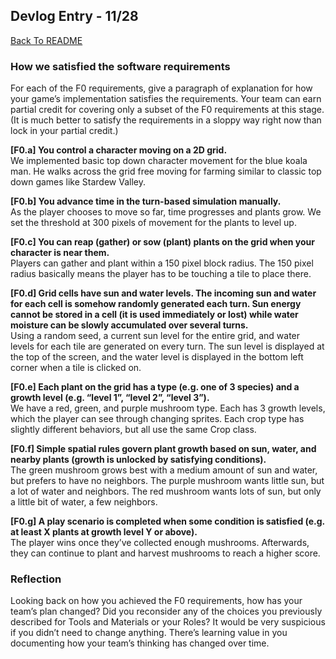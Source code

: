 ## Devlog Entry - 11/28

[Back To README](../README.md)

### How we satisfied the software requirements
For each of the F0 requirements, give a paragraph of explanation for how your game’s implementation satisfies the requirements.
Your team can earn partial credit for covering only a subset of the F0 requirements at this stage. (It is much better to satisfy the requirements in a sloppy way right now than lock in your partial credit.)

**[F0.a] You control a character moving on a 2D grid.**\
We implemented basic top down character movement for the blue koala man. He walks across the grid free moving for farming similar to classic top down games like Stardew Valley.

**[F0.b] You advance time in the turn-based simulation manually.**\
As the player chooses to move so far, time progresses and plants grow. We set the threshold at 300 pixels of movement for the plants to level up. 

**[F0.c] You can reap (gather) or sow (plant) plants on the grid when your character is near them.**\
Players can gather and plant within a 150 pixel block radius. The 150 pixel radius basically means the player has to be touching a tile to place there.

**[F0.d] Grid cells have sun and water levels. The incoming sun and water for each cell is somehow randomly generated each turn. Sun energy cannot be stored in a cell (it is used immediately or lost) while water moisture can be slowly accumulated over several turns.**\
Using a random seed, a current sun level for the entire grid, and water levels for each tile are generated on every turn. The sun level is displayed at the top of the screen, and the water level is displayed in the bottom left corner when a tile is clicked on.

**[F0.e] Each plant on the grid has a type (e.g. one of 3 species) and a growth level (e.g. “level 1”, “level 2”, “level 3”).**\
We have a red, green, and purple mushroom type. Each has 3 growth levels, which the player can see through changing sprites. Each crop type has slightly different behaviors, but all use the same Crop class.

**[F0.f] Simple spatial rules govern plant growth based on sun, water, and nearby plants (growth is unlocked by satisfying conditions).**\
The green mushroom grows best with a medium amount of sun and water, but prefers to have no neighbors. The purple mushroom wants little sun, but a lot of water and neighbors. The red mushroom wants lots of sun, but only a little bit of water,  a few neighbors.

**[F0.g] A play scenario is completed when some condition is satisfied (e.g. at least X plants at growth level Y or above).**\
The player wins once they’ve collected enough mushrooms. Afterwards, they can continue to plant and harvest mushrooms to reach a higher score.


### Reflection
Looking back on how you achieved the F0 requirements, how has your team’s plan changed? Did you reconsider any of the choices you previously described for Tools and Materials or your Roles? It would be very suspicious if you didn’t need to change anything. There’s learning value in you documenting how your team’s thinking has changed over time.

